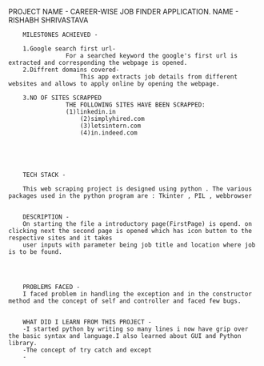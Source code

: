 
PROJECT NAME - CAREER-WISE JOB FINDER APPLICATION. NAME - RISHABH SHRIVASTAVA

    	MILESTONES ACHIEVED -

    	1.Google search first url-
                	For a searched keyword the google's first url is extracted and corresponding the webpage is opened.
    	2.Diffrent domains covered-
                        This app extracts job details from different websites and allows to apply online by opening the webpage.
                	
    	3.NO OF SITES SCRAPPED
                	THE FOLLOWING SITES HAVE BEEN SCRAPPED:
    	        	(1)linkedin.in
                        (2)simplyhired.com	
                        (3)letsintern.com
                        (4)in.indeed.com
	

                             	
     	

    	TECH STACK -

    	This web scraping project is designed using python . The various packages used in the python program are : Tkinter , PIL , webbrowser
    	

    	DESCRIPTION -
    	On starting the file a introductory page(FirstPage) is opend. on clicking next the second page is opened which has icon button to the respective sites and it takes
        user inputs with parameter being job title and location where job is to be found.


    	

    	PROBLEMS FACED -
        I faced problem in handling the exception and in the constructor method and the concept of self and controller and faced few bugs.
    	

    	WHAT DID I LEARN FROM THIS PROJECT -
    	-I started python by writing so many lines i now have grip over the basic syntax and language.I also learned about GUI and Python library.
        -The concept of try catch and except
        -
         